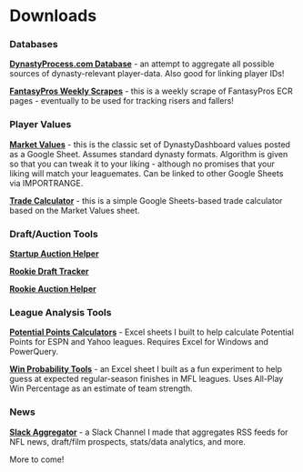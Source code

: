 # Downloads

### Databases

[**DynastyProcess.com Database**](/downloads/database) - an attempt to aggregate all possible sources of dynasty-relevant player-data. Also good for linking player IDs! 

[**FantasyPros Weekly Scrapes**](/downloads/fpscrapes) - this is a weekly scrape of FantasyPros ECR pages - eventually to be used for tracking risers and fallers!

### Player Values

[**Market Values**](/downloads/values) - this is the classic set of DynastyDashboard values posted as a Google Sheet. Assumes standard dynasty formats. Algorithm is given so that you can tweak it to your liking - although no promises that your liking will match your leaguemates. Can be linked to other Google Sheets via IMPORTRANGE. 

[**Trade Calculator**](/downloads/calculator) - this is a simple Google Sheets-based trade calculator based on the Market Values sheet. 

### Draft/Auction Tools

**[Startup Auction Helper](/downloads/startupauction)**

**[Rookie Draft Tracker](/downloads/rookiedrafttracker)**

**[Rookie Auction Helper](/downloads/rookieauctionhelper)**

### League Analysis Tools
**[Potential Points Calculators](/downloads/potentialpoints)** - Excel sheets I built to help calculate Potential Points for ESPN and Yahoo leagues. Requires Excel for Windows and PowerQuery. 

**[Win Probability Tools](/downloads/winprobability)** - an Excel sheet I built as a fun experiment to help guess at expected regular-season finishes in MFL leagues. Uses All-Play Win Percentage as an estimate of team strength. 

### News
**[Slack Aggregator](/downloads/slack)** - a Slack Channel I made that aggregates RSS feeds for NFL news, draft/film prospects, stats/data analytics, and more.

More to come!